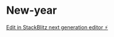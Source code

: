 # New-year

[Edit in StackBlitz next generation editor ⚡️](https://stackblitz.com/~/github.com/Amaanbhardwaj/New-year)